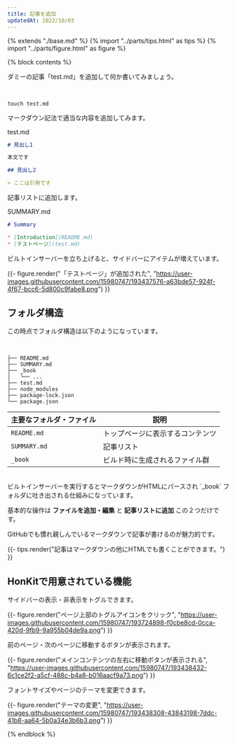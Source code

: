 ```yaml
---
title: 記事を追加
updatedAt: 2022/10/03
---
```

{% extends "./base.md" %}
{% import "../parts/tips.html" as tips %}
{% import "../parts/figure.html" as figure %}

{% block contents %}

ダミーの記事「test.md」を追加して何か書いてみましょう。

<br>

```shell
touch test.md
```

マークダウン記法で適当な内容を追加してみます。

<div class="code-title">test.md</div>

```md
# 見出し1

本文です

## 見出し2

> ここは引用です
```

記事リストに追加します。

<div class="code-title">SUMMARY.md</div>

```md
# Summary

* [Introduction](README.md)
* [テストページ](test.md)
```


ビルトインサーバーを立ち上げると、サイドバーにアイテムが増えています。

{{- figure.render("「テストページ」が追加された", "https://user-images.githubusercontent.com/15980747/193437576-a63bde57-924f-4f67-bcc6-5d800c9fabe8.png") }}

## フォルダ構造

この時点でフォルダ構造は以下のようになっています。

<br>

```
├── README.md
├── SUMMARY.md
├── _book
│   └── ...
├── test.md
├── node_modules
├── package-lock.json
└── package.json
```

主要なフォルダ・ファイル | 説明
--- | ---
`README.md` | トップページに表示するコンテンツ
`SUMMARY.md` | 記事リスト
`_book` | ビルド時に生成されるファイル群

<br>
ビルトインサーバーを実行するとマークダウンがHTMLにパースされ `_book` フォルダに吐き出される仕組みになっています。

<br>

基本的な操作は **ファイルを追加・編集** と **記事リストに追加** この２つだけです。

GitHubでも慣れ親しんでいるマークダウンで記事が書けるのが魅力的です。
<br>

{{- tips.render("記事はマークダウンの他にHTMLでも書くことができます。") }}

## HonKitで用意されている機能

サイドバーの表示・非表示をトグルできます。

{{- figure.render("ページ上部のトグルアイコンをクリック", "https://user-images.githubusercontent.com/15980747/193724898-f0cbe8cd-0cca-420d-9fb9-9a955b04de9a.png") }}

前のページ・次のページに移動するボタンが表示されます。

{{- figure.render("メインコンテンツの左右に移動ボタンが表示される", "https://user-images.githubusercontent.com/15980747/193438432-6c1ce2f2-a5cf-488c-b4a8-b016aacf9a73.png") }}

フォントサイズやページのテーマを変更できます。

{{- figure.render("テーマの変更", "https://user-images.githubusercontent.com/15980747/193438308-43843198-7ddc-41b8-aa64-5b0a34e3b6b3.png") }}

{% endblock %}
